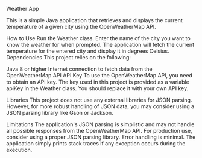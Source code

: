Weather App

This is a simple Java application that retrieves and displays the current temperature of a given city using the OpenWeatherMap API.

How to Use
Run the Weather class.
Enter the name of the city you want to know the weather for when prompted.
The application will fetch the current temperature for the entered city and display it in degrees Celsius.
Dependencies
This project relies on the following:

Java 8 or higher
Internet connection to fetch data from the OpenWeatherMap API
API Key
To use the OpenWeatherMap API, you need to obtain an API key. The key used in this project is provided as a variable apiKey in the Weather class. You should replace it with your own API key.

Libraries
This project does not use any external libraries for JSON parsing. However, for more robust handling of JSON data, you may consider using a JSON parsing library like Gson or Jackson.

Limitations
The application's JSON parsing is simplistic and may not handle all possible responses from the OpenWeatherMap API. For production use, consider using a proper JSON parsing library.
Error handling is minimal. The application simply prints stack traces if any exception occurs during the execution.
